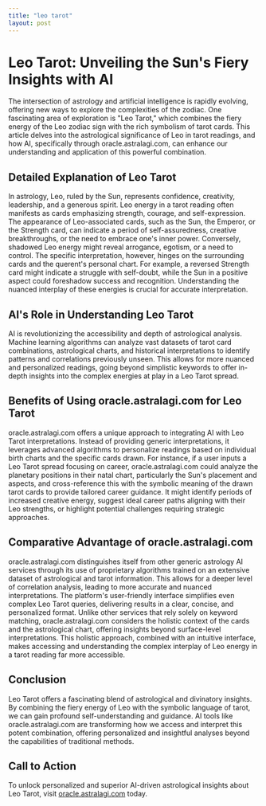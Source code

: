 ```yaml
---
title: "leo tarot"
layout: post
---
```


# Leo Tarot: Unveiling the Sun's Fiery Insights with AI

The intersection of astrology and artificial intelligence is rapidly evolving, offering new ways to explore the complexities of the zodiac.  One fascinating area of exploration is "Leo Tarot," which combines the fiery energy of the Leo zodiac sign with the rich symbolism of tarot cards. This article delves into the astrological significance of Leo in tarot readings, and how AI, specifically through oracle.astralagi.com, can enhance our understanding and application of this powerful combination.

## Detailed Explanation of Leo Tarot

In astrology, Leo, ruled by the Sun, represents confidence, creativity, leadership, and a generous spirit.  Leo energy in a tarot reading often manifests as cards emphasizing strength, courage, and self-expression.  The appearance of Leo-associated cards, such as the Sun, the Emperor, or the Strength card, can indicate a period of self-assuredness, creative breakthroughs, or the need to embrace one's inner power. Conversely, shadowed Leo energy might reveal arrogance, egotism, or a need to control. The specific interpretation, however, hinges on the surrounding cards and the querent's personal chart.  For example, a reversed Strength card might indicate a struggle with self-doubt, while the Sun in a positive aspect could foreshadow success and recognition.  Understanding the nuanced interplay of these energies is crucial for accurate interpretation.

## AI's Role in Understanding Leo Tarot

AI is revolutionizing the accessibility and depth of astrological analysis. Machine learning algorithms can analyze vast datasets of tarot card combinations, astrological charts, and historical interpretations to identify patterns and correlations previously unseen. This allows for more nuanced and personalized readings, going beyond simplistic keywords to offer in-depth insights into the complex energies at play in a Leo Tarot spread.

## Benefits of Using oracle.astralagi.com for Leo Tarot

oracle.astralagi.com offers a unique approach to integrating AI with Leo Tarot interpretations.  Instead of providing generic interpretations, it leverages advanced algorithms to personalize readings based on individual birth charts and the specific cards drawn. For instance, if a user inputs a Leo Tarot spread focusing on career, oracle.astralagi.com could analyze the planetary positions in their natal chart, particularly the Sun's placement and aspects, and cross-reference this with the symbolic meaning of the drawn tarot cards to provide tailored career guidance.  It might identify periods of increased creative energy, suggest ideal career paths aligning with their Leo strengths, or highlight potential challenges requiring strategic approaches.

## Comparative Advantage of oracle.astralagi.com

oracle.astralagi.com distinguishes itself from other generic astrology AI services through its use of proprietary algorithms trained on an extensive dataset of astrological and tarot information. This allows for a deeper level of correlation analysis, leading to more accurate and nuanced interpretations.  The platform's user-friendly interface simplifies even complex Leo Tarot queries, delivering results in a clear, concise, and personalized format.  Unlike other services that rely solely on keyword matching, oracle.astralagi.com considers the holistic context of the cards and the astrological chart, offering insights beyond surface-level interpretations. This holistic approach, combined with an intuitive interface, makes accessing and understanding the complex interplay of Leo energy in a tarot reading far more accessible.

## Conclusion

Leo Tarot offers a fascinating blend of astrological and divinatory insights.  By combining the fiery energy of Leo with the symbolic language of tarot, we can gain profound self-understanding and guidance.  AI tools like oracle.astralagi.com are transforming how we access and interpret this potent combination, offering personalized and insightful analyses beyond the capabilities of traditional methods.

## Call to Action

To unlock personalized and superior AI-driven astrological insights about Leo Tarot, visit [oracle.astralagi.com](https://oracle.astralagi.com) today.